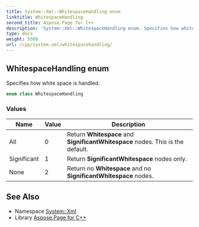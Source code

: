 ```yaml
---
title: System::Xml::WhitespaceHandling enum
linktitle: WhitespaceHandling
second_title: Aspose.Page for C++
description: 'System::Xml::WhitespaceHandling enum. Specifies how white space is handled in C++.'
type: docs
weight: 5500
url: /cpp/system.xml/whitespacehandling/
---
```

## WhitespaceHandling enum


Specifies how white space is handled.

```cpp
enum class WhitespaceHandling
```

### Values

| Name | Value | Description |
| --- | --- | --- |
| All | 0 | Return **Whitespace** and **SignificantWhitespace** nodes. This is the default. |
| Significant | 1 | Return **SignificantWhitespace** nodes only. |
| None | 2 | Return no **Whitespace** and no **SignificantWhitespace** nodes. |

## See Also

* Namespace [System::Xml](../)
* Library [Aspose.Page for C++](../../)
